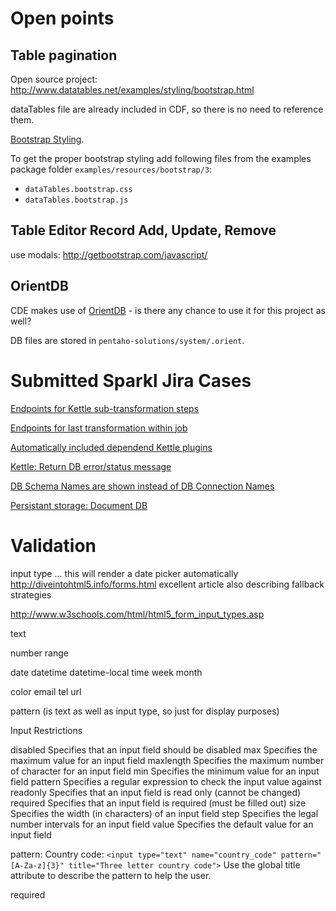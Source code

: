 

# Open points

## Table pagination

Open source project: http://www.datatables.net/examples/styling/bootstrap.html

dataTables file are already included in CDF, so there is no need to reference them.

[Bootstrap Styling](https://editor.datatables.net/examples/styling/bootstrap.html).

To get the proper bootstrap styling add following files from the examples package folder `examples/resources/bootstrap/3`:

- `dataTables.bootstrap.css`
- `dataTables.bootstrap.js`

## Table Editor Record Add, Update, Remove

use modals: http://getbootstrap.com/javascript/

## OrientDB

CDE makes use of [OrientDB](http://www.orientechnologies.com/orientdb/) - is there any chance to use it for this project as well?

DB files are stored in `pentaho-solutions/system/.orient`.


# Submitted Sparkl Jira Cases

[Endpoints for Kettle sub-transformation steps](http://jira.pentaho.com/browse/SPARKL-65)

[Endpoints for last transformation within job](http://jira.pentaho.com/browse/SPARKL-66)

[Automatically included dependend Kettle plugins](http://jira.pentaho.com/browse/SPARKL-67)

[Kettle: Return DB error/status message](http://jira.pentaho.com/browse/PDI-12719)

[DB Schema Names are shown instead of DB Connection Names](https://github.com/webdetails/kettle-baserver-utils/issues/2)

[Persistant storage: Document DB](http://jira.pentaho.com/browse/SPARKL-96)

# Validation

input type ... this will render a date picker automatically
http://diveintohtml5.info/forms.html
excellent article also describing fallback strategies


http://www.w3schools.com/html/html5_form_input_types.asp


text

number
range

date
datetime
datetime-local
time
week
month

color
email
tel
url


pattern (is text as well as input type, so just for display purposes)



Input Restrictions

disabled	Specifies that an input field should be disabled
max	Specifies the maximum value for an input field
maxlength	Specifies the maximum number of character for an input field
min	Specifies the minimum value for an input field
pattern	Specifies a regular expression to check the input value against
readonly	Specifies that an input field is read only (cannot be changed)
required	Specifies that an input field is required (must be filled out)
size	Specifies the width (in characters) of an input field
step	Specifies the legal number intervals for an input field
value	Specifies the default value for an input field

pattern:
Country code: `<input type="text" name="country_code" pattern="[A-Za-z]{3}" title="Three letter country code">`
Use the global title attribute to describe the pattern to help the user.

required